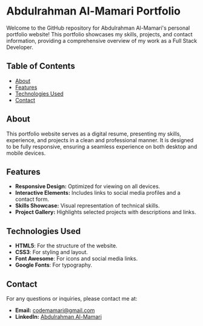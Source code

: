 # Abdulrahman Al-Mamari Portfolio

Welcome to the GitHub repository for Abdulrahman Al-Mamari's personal portfolio website! This portfolio showcases my skills, projects, and contact information, providing a comprehensive overview of my work as a Full Stack Developer.

## Table of Contents
- [About](#about)
- [Features](#features)
- [Technologies Used](#technologies-used)
- [Contact](#contact)

## About
This portfolio website serves as a digital resume, presenting my skills, experience, and projects in a clean and professional manner. It is designed to be fully responsive, ensuring a seamless experience on both desktop and mobile devices.

## Features
- **Responsive Design:** Optimized for viewing on all devices.
- **Interactive Elements:** Includes links to social media profiles and a contact form.
- **Skills Showcase:** Visual representation of technical skills.
- **Project Gallery:** Highlights selected projects with descriptions and links.

## Technologies Used
- **HTML5**: For the structure of the website.
- **CSS3**: For styling and layout.
- **Font Awesome**: For icons and social media links.
- **Google Fonts**: For typography.

## Contact
For any questions or inquiries, please contact me at:

- **Email:** codemamari@gmail.com
- **LinkedIn:** [Abdulrahman Al-Mamari](https://www.linkedin.com/in/abdulrahman-almamari-7532b1317)




